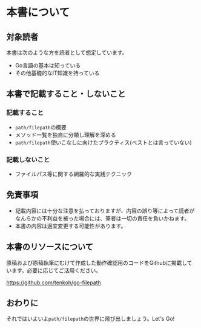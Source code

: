 # 本書について
## 対象読者
本書は次のような方を読者として想定しています。
- Go言語の基本は知っている
- その他基礎的なIT知識を持っている
## 本書で記載すること・しないこと
### 記載すること
- `path/filepath`の概要
- メソッド一覧を独自に分類し理解を深める
- `path/filepath`使いこなしに向けたプラクティス(ベストとは言っていない)

### 記載しないこと
- ファイルパス等に関する網羅的な実践テクニック

## 免責事項
- 記載内容には十分な注意を払っておりますが、内容の誤り等によって読者がなんらかの不利益を被った場合には、筆者は一切の責任を負いかねます。
- 本書の内容は適宜変更する可能性があります。

## 本書のリソースについて
原稿および原稿執筆にむけて作成した動作確認用のコードをGithubに掲載しています。必要に応じてご活用ください。

https://github.com/tenkoh/go-filepath

## おわりに
それではいよいよ`path/filepath`の世界に飛び出しましょう。Let's Go!